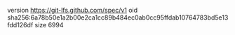 version https://git-lfs.github.com/spec/v1
oid sha256:6a78b50e1a2b00e2ca1cc89b484ec0ab0cc95ffdab10764783bd5e13fdd126df
size 6994
